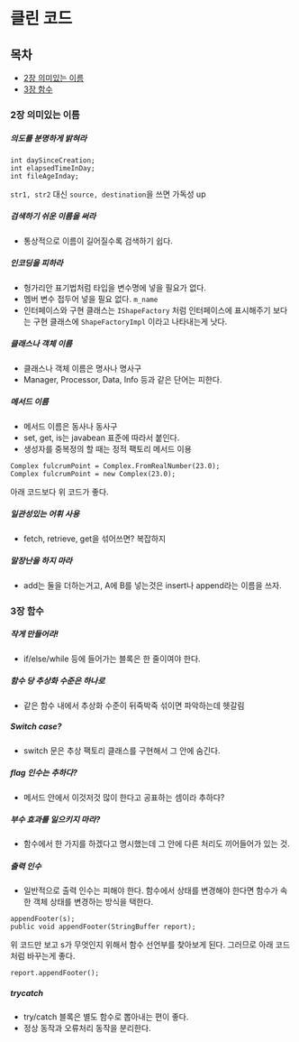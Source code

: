 # 클린 코드  
## 목차  

* [2장 의미있는 이름](#2장-의미있는-이름)
* [3장 함수](#3장-함수)  

### 2장 의미있는 이름  
##### 의도를 분명하게 밝혀라  
```
int daySinceCreation;
int elapsedTimeInDay;
int fileAgeInday;
```  

`str1, str2` 대신 `source, destination`을 쓰면 가독성 up

##### 검색하기 쉬운 이름을 써라  
- 통상적으로 이름이 길어질수록 검색하기 쉽다.

##### 인코딩을 피하라  
- 헝가리안 표기법처럼 타입을 변수명에 넣을 필요가 없다.
- 멤버 변수 접두어 넣을 필요 없다. `m_name`
- 인터페이스와 구현 클래스는 `IShapeFactory` 처럼 인터페이스에 표시해주기 보다는 구현 클래스에 `ShapeFactoryImpl` 이라고 나타내는게 낫다.

##### 클래스나 객체 이름  
- 클래스나 객체 이름은 명사나 명사구
- Manager, Processor, Data, Info 등과 같은 단어는 피한다.

##### 메서드 이름  
- 메서드 이름은 동사나 동사구
- set, get, is는 javabean 표준에 따라서 붙인다.
- 생성자를 중복정의 할 때는 정적 팩토리 메서드 이용
```
Complex fulcrumPoint = Complex.FromRealNumber(23.0);
Complex fulcrumPoint = new Complex(23.0);
```
아래 코드보다 위 코드가 좋다.

##### 일관성있는 어휘 사용  
- fetch, retrieve, get을 섞어쓰면? 복잡하지

##### 말장난을 하지 마라  
- add는 둘을 더하는거고, A에 B를 넣는것은 insert나 append라는 이름을 쓰자.

### 3장 함수  
##### 작게 만들어라!  
- if/else/while 등에 들어가는 블록은 한 줄이여야 한다.

##### 함수 당 추상화 수준은 하나로  
- 같은 함수 내에서 추상화 수준이 뒤죽박죽 섞이면 파악하는데 헷갈림

##### Switch case?  
- switch 문은 추상 팩토리 클래스를 구현해서 그 안에 숨긴다.

##### flag 인수는 추하다?  
- 메서드 안에서 이것저것 많이 한다고 공표하는 셈이라 추하다?

##### 부수 효과를 일으키지 마라?  
- 함수에서 한 가지를 하겠다고 명시했는데 그 안에 다른 처리도 끼어들어가 있는 것.

##### 출력 인수  
- 일반적으로 출력 인수는 피해야 한다. 함수에서 상태를 변경해야 한다면 함수가 속한 객체 상태를 변경하는 방식을 택한다.  
```
appendFooter(s);
public void appendFooter(StringBuffer report);
```
위 코드만 보고 s가 무엇인지 위해서 함수 선언부를 찾아보게 된다.
그러므로 아래 코드처럼 바꾸는게 좋다.  
```
report.appendFooter();
```

##### trycatch  
- try/catch 블록은 별도 함수로 뽑아내는 편이 좋다.
- 정상 동작과 오류처리 동작을 분리한다.
